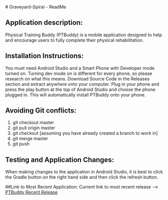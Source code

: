 <html>
<head>
# Graveyard-Spiral - ReadMe
</head>
<body>

## Application description: 
Physical Training Buddy (PTBuddy) is a mobile application designed to help and encourage users to fully complete their physical rehabilitation.

## Installation Instructions:
You must need Android Studio and a Smart Phone with Developer mode turned on. Turning dev mode on is different for every phone, so please research on what this means. Download Source Code in the Releases section and extract anywhere onto your computer. Plug in your phone and press the play button at the top of Android Studio and choose the phone plugged in. This will automatically install PTBuddy onto your phone.

## Avoiding Git conflicts: 

1. git checkout master
2. git pull origin master
3. git checkout <branchname> [assuming you have already created a branch to work in]
4. git merge master
5. git push

## Testing and Application Changes:
When making changes to the application in Android Studio, it is best to click the Gradle button on the right hand side and then click the refresh button.

##Link to Most Recent Application: 
Current link to most recent release --> [PTBuddy Recent Release](https://github.com/SDev-2018/Graveyard-Spiral/releases/tag/v.4.1)
</body>
